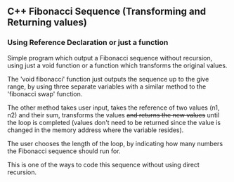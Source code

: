 ## C++ Fibonacci Sequence (Transforming and Returning values)
### Using Reference Declaration or just a function

Simple program which output a Fibonacci sequence without recursion, using just a void function or a function which transforms the original values.

The 'void fibonacci' function just outputs the sequence up to the give range, by using three separate variables with a similar method to the 'fibonacci swap' function.

The other method takes user input, takes the reference of two values (n1, n2)  and their sum, transforms the values ~~and returns the new values~~ until the loop is completed (values don't need to be returned since the value is changed in the memory address where the variable resides).

The user chooses the length of the loop, by indicating how many numbers the Fibonacci sequence should run for.

This is one of the ways to code this sequence without using direct recursion.
